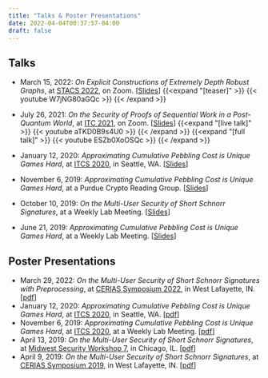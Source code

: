 ```yaml
---
title: "Talks & Poster Presentations"
date: 2022-04-04T00:37:57-04:00
draft: false
---
```


## Talks

- March 15, 2022: *On Explicit Constructions of Extremely Depth Robust Graphs*, at [STACS 2022](https://stacs2022.sciencesconf.org/resource/page/id/5), on Zoom. [<a href="../talkslides/stacs2022">Slides</a>]
{{<expand "[teaser]" >}}
{{< youtube W7jNG80aGQc >}}
{{< /expand >}}


- July 26, 2021: *On the Security of Proofs of Sequential Work in a Post-Quantum World*, at [ITC 2021](https://itcrypto.github.io/2021/2021prog.html), on Zoom. [<a href="../talkslides/itc2021">Slides</a>]
{{<expand "[live talk]" >}}
{{< youtube aTKD0B9s4U0 >}}
{{< /expand >}}
{{<expand "[full talk]" >}}
{{< youtube ESZb0XoOSQc >}}
{{< /expand >}}

- January 12, 2020: *Approximating Cumulative Pebbling Cost is Unique Games Hard*, at [ITCS 2020](http://itcs-conf.org/itcs20/itcs20-cfp.html), in Seattle, WA. [<a href="../talkslides/itcs2020">Slides</a>]

- November 6, 2019: *Approximating Cumulative Pebbling Cost is Unique Games Hard*, at a Purdue Crypto Reading Group. [<a href="../talkslides/readinggroup">Slides</a>]

- October 10, 2019: *On the Multi-User Security of Short Schnorr Signatures*, at a Weekly Lab Meeting. [<a href="../talkslides/labmeeting1019">Slides</a>]

- June 21, 2019: *Approximating Cumulative Pebbling Cost is Unique Games Hard*, at a Weekly Lab Meeting. [<a href="../talkslides/labmeeting0619">Slides</a>]

## Poster Presentations

- March 29, 2022: *On the Multi-User Security of Short Schnorr Signatures with Preprocessing*, at [CERIAS Symposium 2022](https://www.cerias.purdue.edu/site/symposium), in West Lafayette, IN. [<a href="../posters/multiuser">pdf</a>]
- January 12, 2020: *Approximating Cumulative Pebbling Cost is Unique Games Hard*, at [ITCS 2020](http://itcs-conf.org/itcs20/itcs20-cfp.html), in Seattle, WA. [<a href="../posters/approx">pdf</a>]
- November 6, 2019: *Approximating Cumulative Pebbling Cost is Unique Games Hard*, at [ITCS 2020](http://itcs-conf.org/itcs20/itcs20-cfp.html), at a Weekly Lab Meeting. [<a href="../posters/approx">pdf</a>]
- April 13, 2019: *On the Multi-User Security of Short Schnorr Signatures*, at [Midwest Security Workshop 7](https://www.midwestsecurityworkshop.com/), in Chicago, IL. [<a href="../posters/shortschnorr">pdf</a>]
- April 9, 2019: *On the Multi-User Security of Short Schnorr Signatures*, at [CERIAS Symposium 2019](https://www.cerias.purdue.edu/site/symposium), in West Lafayette, IN. [<a href="../posters/shortschnorr">pdf</a>]
